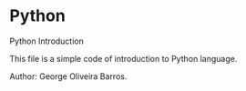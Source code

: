 Python
======

Python Introduction

This file is a simple code of introduction to Python language.


Author: George Oliveira Barros.
